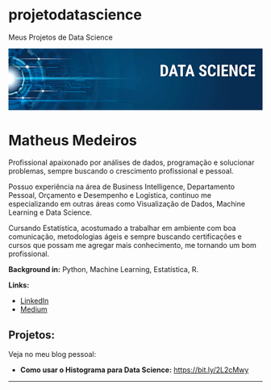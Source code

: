 # projetodatascience
Meus Projetos de Data Science

<p align="center">
  <img src="banner.png" >
</p>

# Matheus Medeiros

Profissional apaixonado por análises de dados, programação e solucionar problemas, sempre buscando o crescimento profissional e pessoal.

Possuo experiência na área de Business Intelligence, Departamento Pessoal, Orçamento e Desempenho e Logística, continuo me especializando em outras áreas como Visualização de Dados, Machine Learning e Data Science.

Cursando Estatística, acostumado a trabalhar em ambiente com boa comunicação, metodologias ágeis e sempre buscando certificações e cursos que possam me agregar mais conhecimento, me tornando um bom profissional. 

**Background in:** Python, Machine Learning, Estatística, R.

**Links:**
* [LinkedIn](https://www.linkedin.com/in/matheusramosmedeiros/)
* [Medium](https://medium.com/@matheusramosmedeiros)


## Projetos:
Veja no meu blog pessoal:

* **Como usar o Histograma para Data Science:** https://bit.ly/2L2cMwy

---
